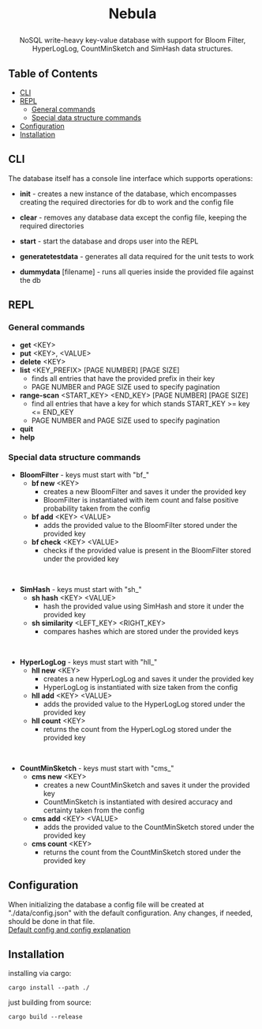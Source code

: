 # <p align="center">Nebula</p>

<p align="center"> 
NoSQL write-heavy key-value database with support for Bloom Filter, HyperLogLog, CountMinSketch and SimHash data structures.
</p>

## Table of Contents
- [CLI](#cli)
- [REPL](#repl)
    - [General commands](#general-commands)
    - [Special data structure commands](#special-data-structure-commands)
- [Configuration](#configuration)
- [Installation](#installation)

## CLI
The database itself has a console line interface which supports operations:
- **init** - creates a new instance of the database, which encompasses creating the required directories for db to work and the config file

- **clear** - removes any database data except the config file, keeping the required directories

- **start** - start the database and drops user into the REPL

- **generatetestdata** - generates all data required for the unit tests to work

- **dummydata** [filename] - runs all queries inside the provided file against the db 

## REPL
### General commands
- **get** \<KEY>
- **put** \<KEY>, \<VALUE>
- **delete** \<KEY>
- **list** \<KEY_PREFIX> [PAGE NUMBER] [PAGE SIZE]
    - finds all entries that have the provided prefix in their key
    - PAGE NUMBER and PAGE SIZE used to specify pagination
- **range-scan** \<START_KEY> <END_KEY> [PAGE NUMBER] [PAGE SIZE]
    - find all entries that have a key for which stands START_KEY >= key <= END_KEY
    - PAGE NUMBER and PAGE SIZE used to specify pagination
- **quit**
- **help**

### Special data structure commands
- **BloomFilter** - keys must start with "bf_"
    - **bf new** \<KEY>
        - creates a new BloomFilter and saves it under the provided key 
        - BloomFilter is instantiated with item count and false positive probability taken from the config
    - **bf add** \<KEY> \<VALUE>
        - adds the provided value to the BloomFilter stored under the provided key
    - **bf check** \<KEY> \<VALUE>
        - checks if the provided value is present in the BloomFilter stored under the provided key

<br>

- **SimHash** - keys must start with "sh_"
    - **sh hash** \<KEY> \<VALUE>
        - hash the provided value using SimHash and store it under the provided key
    - **sh similarity** \<LEFT_KEY> \<RIGHT_KEY>
        - compares hashes which are stored under the provided keys

<br>

- **HyperLogLog** - keys must start with "hll_"
    - **hll new** \<KEY>
        - creates a new HyperLogLog and saves it under the provided key
        - HyperLogLog is instantiated with size taken from the config
    - **hll add** \<KEY> \<VALUE>
        - adds the provided value to the HyperLogLog stored under the provided key
    - **hll count** \<KEY>
        - returns the count from the HyperLogLog stored under the provided key

<br>

- **CountMinSketch** - keys must start with "cms_"
    - **cms new** \<KEY>
        - creates a new CountMinSketch and saves it under the provided key
        - CountMinSketch is instantiated with desired accuracy and certainty taken from the config
    - **cms add** \<KEY> \<VALUE>
        - adds the provided value to the CountMinSketch stored under the provided key
    - **cms count** \<KEY>
        - returns the count from the CountMinSketch stored under the provided key

## Configuration
When initializing the database a config file will be created at "./data/config.json"
with the default configuration. Any changes, if needed, should be done in that file.  
[Default config and config explanation](CONFIG.md)

## Installation
installing via cargo:
```
cargo install --path ./
```
just building from source:

```
cargo build --release
```
